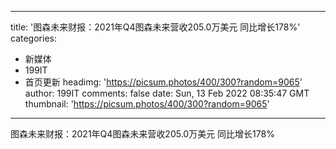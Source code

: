 
---
title: '图森未来财报：2021年Q4图森未来营收205.0万美元  同比增长178%'
categories: 
 - 新媒体
 - 199IT
 - 首页更新
headimg: 'https://picsum.photos/400/300?random=9065'
author: 199IT
comments: false
date: Sun, 13 Feb 2022 08:35:47 GMT
thumbnail: 'https://picsum.photos/400/300?random=9065'
---

<div>   
图森未来财报：2021年Q4图森未来营收205.0万美元  同比增长178%  
</div>
            